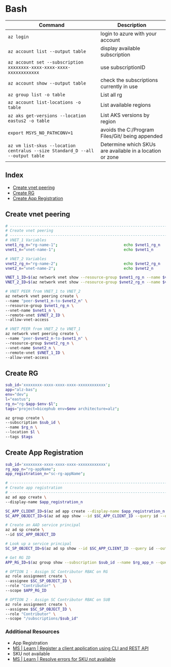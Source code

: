 # Bash

| Command                                                                       | Description                                                 |
| ----------------------------------------------------------------------------- | ----------------------------------------------------------- |
| `az login`                                                                    | login to azure with your account                            |
| `az account list --output table`                                              | display available subscription                              |
| `az account set --subscription xxxxxxxx-xxxx-xxxx-xxxx-xxxxxxxxxxxx`          | use subscriptionID                                          |
| `az account show --output table`                                              | check the subscriptions currently in use                    |
| `az group list -o table`                                                      | List all rg                                                 |
| `az account list-locations -o table`                                          | List available regions                                      |
| `az aks get-versions --location eastus2 -o table`                             | List AKS versions by region                                 |
| `export MSYS_NO_PATHCONV=1`                                                   | avoids the C:/Program Files/Git/ being appended             |
| `az vm list-skus --location centralus --size Standard_D --all --output table` | Determine which SKUs are available in a location or zone |

## Index

- [Create vnet peering][100]
- [Create RG][101]
- [Create App Registration][102]

## Create vnet peering

```bash
# ------------------------------------------------------------------------------------------------
# Create vnet peering
# ------------------------------------------------------------------------------------------------
# VNET_1 Variables
vnet1_rg_n="rg-name-1";                             echo $vnet1_rg_n
vnet1_n="vnet-name-1";                              echo $vnet1_n

# VNET_2 Variables
vnet2_rg_n="rg-name-2";                             echo $vnet2_rg_n
vnet2_n="vnet-name-2";                              echo $vnet2_n

VNET_1_ID=$(az network vnet show --resource-group $vnet1_rg_n --name $vnet1_n --query id --out tsv); echo $VNET_1_ID
VNET_2_ID=$(az network vnet show --resource-group $vnet2_rg_n --name $vnet2_n --query id --out tsv); echo $VNET_2_ID

# VNET PEER from VNET_1 to VNET_2
az network vnet peering create \
--name "peer-$vnet1_n-to-$vnet2_n" \
--resource-group $vnet1_rg_n \
--vnet-name $vnet1_n \
--remote-vnet $VNET_2_ID \
--allow-vnet-access

# VNET PEER from VNET_2 to VNET_1
az network vnet peering create \
--name "peer-$vnet2_n-to-$vnet1_n" \
--resource-group $vnet2_rg_n \
--vnet-name $vnet2_n \
--remote-vnet $VNET_1_ID \
--allow-vnet-access
```

## Create RG

```bash
sub_id='xxxxxxxx-xxxx-xxxx-xxxx-xxxxxxxxxxxx';                          echo $sub_id      # must update
app="alz-bas";                                                          echo $app
env="dev";                                                              echo $env
l="eastus";                                                             echo $l
rg_n="rg-$app-$env-$l";                                                 echo $rg_n
tags="project=bicephub env=$env architecture=alz";                      echo $tags

az group create \
--subscription $sub_id \
--name $rg_n \
--location $l \
--tags $tags
```

## Create App Registration

```bash
sub_id='xxxxxxxx-xxxx-xxxx-xxxx-xxxxxxxxxxxx';                          echo $sub_id      # must update
rg_app_n="rg-appName";                                                  echo $rg_app_n
app_registration_n="sc-rg-appName";                                     echo $app_registration_n

# ------------------------------------------------------------------------------------------------
# Create app registration
# ------------------------------------------------------------------------------------------------
az ad app create \
--display-name $app_registration_n

SC_APP_CLIENT_ID=$(az ad app create --display-name $app_registration_n --query appId --output tsv); echo $SC_APP_CLIENT_ID
SC_APP_OBJECT_ID=$(az ad app show --id $SC_APP_CLIENT_ID --query id --output tsv); echo $SC_APP_OBJECT_ID

# Create an AAD service principal
az ad sp create \
--id $SC_APP_OBJECT_ID

# Look up a service principal
SC_SP_OBJECT_ID=$(az ad sp show --id $SC_APP_CLIENT_ID --query id --output tsv); echo $SC_SP_OBJECT_ID

# Get RG ID
APP_RG_ID=$(az group show --subscription $sub_id --name $rg_app_n --query id -o tsv); echo $APP_RG_ID

# OPTION 1 - Assign SC Contributor RBAC on RG
az role assignment create \
--assignee $SC_SP_OBJECT_ID \
--role "Contributor" \
--scope $APP_RG_ID

# OPTION 2 - Assign SC Contributor RBAC on SUB
az role assignment create \
--assignee $SC_SP_OBJECT_ID \
--role "Contributor" \
--scope "/subscriptions/$sub_id"
```

### Additional Resources

- App Registration
- [MS | Learn | Register a client application using CLI and REST API][1]
- SKU not available
- [MS | Learn | Resolve errors for SKU not available][2]

[1]: https://learn.microsoft.com/en-us/azure/healthcare-apis/register-application-cli-rest
[2]: https://learn.microsoft.com/en-us/azure/azure-resource-manager/troubleshooting/error-sku-not-available
[100]: #create-vnet-peering
[101]: #create-rg
[102]: #create-app-registration
